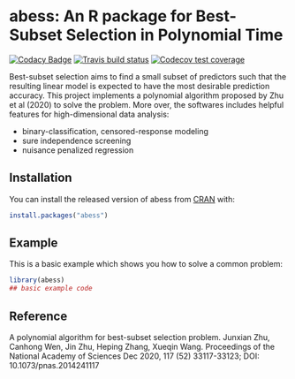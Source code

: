 # abess: An R package for Best-Subset Selection in Polynomial Time

<!-- badges: start -->
[![Codacy Badge](https://app.codacy.com/project/badge/Grade/49a2e64460124d55a6986f0bf28b738e)](https://www.codacy.com/gh/Mamba413/abess/dashboard?utm_source=github.com&amp;utm_medium=referral&amp;utm_content=Mamba413/abess&amp;utm_campaign=Badge_Grade)
[![Travis build status](https://travis-ci.org/Mamba413/abess.svg?branch=master)](https://travis-ci.org/Mamba413/abess)
[![Codecov test coverage](https://codecov.io/gh/Mamba413/abess/branch/master/graph/badge.svg)](https://codecov.io/gh/Mamba413/abess?branch=master)
<!-- badges: end -->

Best-subset selection aims to find a small subset of predictors such that the resulting linear model is expected to have the most desirable prediction accuracy. This project implements a polynomial algorithm proposed by Zhu et al (2020) to solve the problem. More over, the softwares includes helpful features for high-dimensional data analysis:

- binary-classification, censored-response modeling
- sure independence screening
- nuisance penalized regression

## Installation

You can install the released version of abess from [CRAN](https://CRAN.R-project.org) with:

``` r
install.packages("abess")
```

## Example

This is a basic example which shows you how to solve a common problem:

``` r
library(abess)
## basic example code
```

## Reference
A polynomial algorithm for best-subset selection problem. Junxian Zhu, Canhong Wen, Jin Zhu, Heping Zhang, Xueqin Wang. Proceedings of the National Academy of Sciences Dec 2020, 117 (52) 33117-33123; DOI: 10.1073/pnas.2014241117
